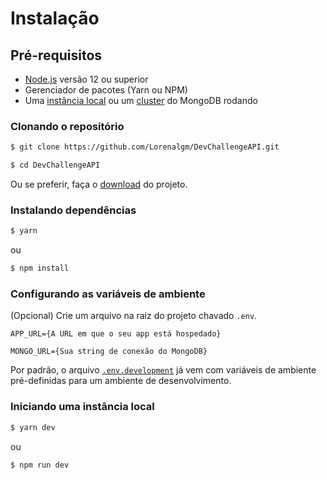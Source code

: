 # Instalação

## Pré-requisitos
- [Node.js](https://nodejs.org/pt-br/download/) versão 12 ou superior
- Gerenciador de pacotes (Yarn ou NPM)
- Uma [instância local](https://docs.mongodb.com/manual/installation/#mongodb-community-edition-installation-tutorials) ou um [cluster](https://www.mongodb.com/cloud/atlas) do MongoDB rodando

### Clonando o repositório
```bash
$ git clone https://github.com/Lorenalgm/DevChallengeAPI.git

$ cd DevChallengeAPI
```

Ou se preferir, faça o [download](https://github.com/Lorenalgm/DevChallengeAPI/archive/master.zip) do projeto.

### Instalando dependências
```bash
$ yarn
```

ou

```bash
$ npm install
```

### Configurando as variáveis de ambiente
(Opcional) Crie um arquivo na raiz do projeto chavado `.env`.

```
APP_URL={A URL em que o seu app está hospedado}

MONGO_URL={Sua string de conexão do MongoDB}
```

Por padrão, o arquivo [`.env.development`](.env.development) já vem com variáveis de ambiente pré-definidas para um ambiente de desenvolvimento.

### Iniciando uma instância local
```bash
$ yarn dev
```

ou

```bash
$ npm run dev
```
